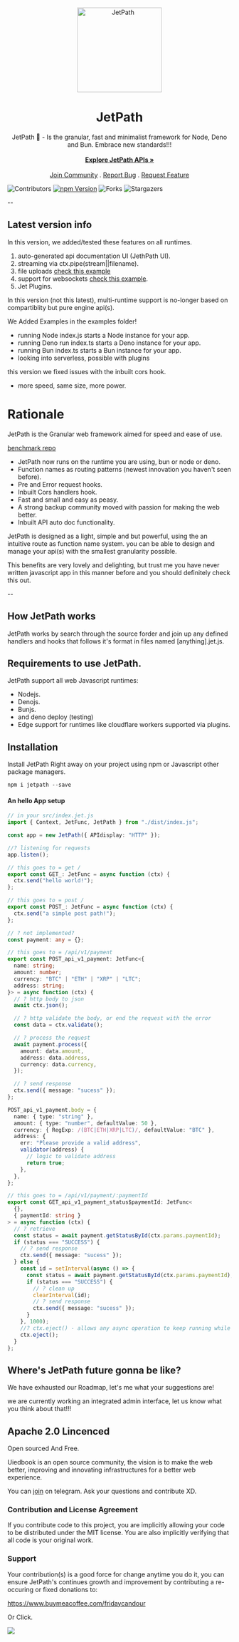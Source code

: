 <br/>
<p align="center">
     <img src="icon.webp" alt="JetPath" width="190" height="190">

<h1 align="center">JetPath</h1>

<p align="center">
    JetPath 🚀 - Is the granular, fast and minimalist framework for Node, Deno and Bun. Embrace new standards!!!
    <br/>
    <br/>
    <a href="https://github.com/uiedbook/JetPath#examples"><strong>Explore JetPath APIs »</strong></a>
    <br/>
    <br/>
    <a href="https://t.me/uiedbookHQ">Join Community</a>
    .
    <a href="https://github.com/uiedbook/JetPath/issues">Report Bug</a>
    .
    <a href="https://github.com/uiedbook/JetPath/issues">Request Feature</a>
  </p>
</p>

![Contributors](https://img.shields.io/github/contributors/uiedbook/JetPath?color=dark-green)
[![npm Version](https://img.shields.io/npm/v/jetpath.svg)](https://www.npmjs.com/package/JetPath)
![Forks](https://img.shields.io/github/forks/uiedbook/JetPath?style=social)
![Stargazers](https://img.shields.io/github/stars/uiedbook/JetPath?style=social)

--

## Latest version info

In this version, we added/tested these features on all runtimes.

1. auto-generated api documentation UI (JethPath UI).
2. streaming via ctx.pipe(stream||filename).
3. file uploads [check this example](tests/uploading-files.md)
4. support for websockets [check this example](tests/websockets-usage.md).
5. Jet Plugins.

In this version (not this latest), multi-runtime support is no-longer based on
compartiblity but pure engine api(s).

We Added Examples in the examples folder!

- running Node index.js starts a Node instance for your app.
- running Deno run index.ts starts a Deno instance for your app.
- running Bun index.ts starts a Bun instance for your app.
- looking into serverless, possible with plugins

this version we fixed issues with the inbuilt cors hook.

- more speed, same size, more power.

# Rationale

JetPath is the Granular web framework aimed for speed and ease of use.

[benchmark repo](https://github.com/FridayCandour/jetpath-benchmark)

- JetPath now runs on the runtime you are using, bun or node or deno.
- Function names as routing patterns (newest innovation you haven't seen
  before).
- Pre and Error request hooks.
- Inbuilt Cors handlers hook.
- Fast and small and easy as peasy.
- A strong backup community moved with passion for making the web better.
- Inbuilt API auto doc functionality.

JetPath is designed as a light, simple and but powerful, using the an intuitive
route as function name system. you can be able to design and manage your api(s)
with the smallest granularity possible.

This benefits are very lovely and delighting, but trust me you have never
written javascript app in this manner before and you should definitely check
this out.

--

## How JetPath works

JetPath works by search through the source forder and join up any defined
handlers and hooks that follows it's format in files named [anything].jet.js.

## Requirements to use JetPath.

JetPath support all web Javascript runtimes:

- Nodejs.
- Denojs.
- Bunjs.
- and deno deploy (testing)
- Edge support for runtimes like cloudflare workers supported via plugins.

## Installation

Install JetPath Right away on your project using npm or Javascript other package
managers.

```
npm i jetpath --save
```

#### An hello App setup

```ts
// in your src/index.jet.js
import { Context, JetFunc, JetPath } from "./dist/index.js";

const app = new JetPath({ APIdisplay: "HTTP" });

//? listening for requests
app.listen();

// this goes to = get /
export const GET_: JetFunc = async function (ctx) {
  ctx.send("hello world!");
};

// this goes to = post /
export const POST_: JetFunc = async function (ctx) {
  ctx.send("a simple post path!");
};

// ? not implemented?
const payment: any = {};

// this goes to = /api/v1/payment
export const POST_api_v1_payment: JetFunc<{
  name: string;
  amount: number;
  currency: "BTC" | "ETH" | "XRP" | "LTC";
  address: string;
}> = async function (ctx) {
  // ? http body to json
  await ctx.json();

  // ? http validate the body, or end the request with the error
  const data = ctx.validate();

  // ? process the request
  await payment.process({
    amount: data.amount,
    address: data.address,
    currency: data.currency,
  });

  // ? send response
  ctx.send({ message: "sucess" });
};

POST_api_v1_payment.body = {
  name: { type: "string" },
  amount: { type: "number", defaultValue: 50 },
  currency: { RegExp: /(BTC|ETH|XRP|LTC)/, defaultValue: "BTC" },
  address: {
    err: "Please provide a valid address",
    validator(address) {
      // logic to validate address
      return true;
    },
  },
};

// this goes to = /api/v1/payment/:paymentId
export const GET_api_v1_payment_status$paymentId: JetFunc<
  {},
  { paymentId: string }
> = async function (ctx) {
  // ? retrieve
  const status = await payment.getStatusById(ctx.params.paymentId);
  if (status === "SUCCESS") {
    // ? send response
    ctx.send({ message: "sucess" });
  } else {
    const id = setInterval(async () => {
      const status = await payment.getStatusById(ctx.params.paymentId);
      if (status === "SUCCESS") {
        // ? clean up
        clearInterval(id);
        // ? send response
        ctx.send({ message: "sucess" });
      }
    }, 1000);
    //? ctx.eject() - allows any async operation to keep running while the function done exicutiong, always call it last
    ctx.eject();
  }
};
```

## Where's JetPath future gonna be like?

We have exhausted our Roadmap, let's me what your suggestions are!

we are currently working an integrated admin interface, let us know what you
think about that!!!

## Apache 2.0 Lincenced

Open sourced And Free.

Uiedbook is an open source community, the vision is to make the web better,
improving and innovating infrastructures for a better web experience.

You can [join]("https://t.me/UiedbookHQ") on telegram. Ask your questions and
contribute XD.

### Contribution and License Agreement

If you contribute code to this project, you are implicitly allowing your code to
be distributed under the MIT license. You are also implicitly verifying that all
code is your original work.

### Support

Your contribution(s) is a good force for change anytime you do it, you can
ensure JetPath's continues growth and improvement by contributing a re-occuring
or fixed donations to:

https://www.buymeacoffee.com/fridaycandour

Or Click.

<a href="https://www.buymeacoffee.com/fridaycandour"><img src="https://img.buymeacoffee.com/button-api/?text=Buy us a coffee&emoji=&slug=fridaycandour&button_colour=FFDD00&font_colour=000000&outline_colour=000000&coffee_colour=ffffff" /></a>
